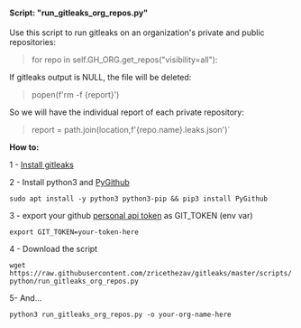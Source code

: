 #### Script: "run_gitleaks_org_repos.py"

Use this script to run gitleaks on an organization's private and public repositories:

>for repo in self.GH_ORG.get_repos("visibility=all"):

If gitleaks output is NULL, the file will be deleted:

>popen(f'rm -f {report}')


So we will have the individual report of each private repository:

>report = path.join(location,f'{repo.name}.leaks.json')`



**How to:**

1 - [Install gitleaks](https://github.com/zricethezav/gitleaks#installation)

2 - Install python3 and [PyGithub](https://pypi.org/project/PyGithub/)

`sudo apt install -y python3 python3-pip && pip3 install PyGithub`

3 - export your github [personal api token](https://docs.github.com/en/authentication/keeping-your-account-and-data-secure/creating-a-personal-access-token) as GIT_TOKEN (env var)

 `export GIT_TOKEN=your-token-here`

4 - Download the script

`wget https://raw.githubusercontent.com/zricethezav/gitleaks/master/scripts/python/run_gitleaks_org_repos.py`

5- And... 

`python3 run_gitleaks_org_repos.py -o your-org-name-here`
